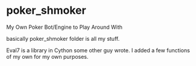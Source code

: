 # poker_shmoker
My Own Poker Bot/Engine to Play Around With

basically poker_shmoker folder is all my stuff. 

Eval7 is a library in Cython some other guy wrote. I added a few functions of my own for my own purposes.
